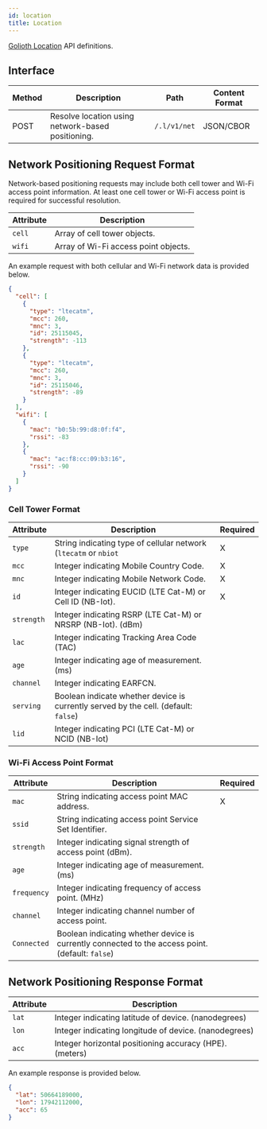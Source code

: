 ```yaml
---
id: location
title: Location
---
```


[Golioth Location](/application-services/location) API definitions.

## Interface

| Method      | Description                                       | Path              | Content Format |
| ----------- | ------------------------------------------------- | ----------------- | -------------- |
| POST        | Resolve location using network-based positioning. | `/.l/v1/net`      | JSON/CBOR      |


## Network Positioning Request Format

Network-based positioning requests may include both cell tower and Wi-Fi access
point information. At least one cell tower or Wi-Fi access point is required for
successful resolution.

| Attribute | Description                                                  |
| --------- | ------------------------------------------------------------ |
| `cell`      | Array of cell tower objects. |
| `wifi`  | Array of Wi-Fi access point objects.                  |


An example request with both cellular and Wi-Fi network data is provided below.

```json
{
  "cell": [
    {
      "type": "ltecatm",
      "mcc": 260,
      "mnc": 3,
      "id": 25115045,
      "strength": -113
    },
    {
      "type": "ltecatm",
      "mcc": 260,
      "mnc": 3,
      "id": 25115046,
      "strength": -89
    }
  ],
  "wifi": [
    {
      "mac": "b0:5b:99:d8:0f:f4",
      "rssi": -83
    },
    {
      "mac": "ac:f8:cc:09:b3:16",
      "rssi": -90
    }
  ]
}
```

### Cell Tower Format

| Attribute  | Description                                                                        | Required |
|------------|------------------------------------------------------------------------------------|----------|
| `type`     | String indicating type of cellular network (`ltecatm` or `nbiot`                   | X        |
| `mcc`      | Integer indicating Mobile Country Code.                                            | X        |
| `mnc`      | Integer indicating Mobile Network Code.                                            | X        |
| `id`       | Integer indicating EUCID (LTE Cat-M) or Cell ID (NB-Iot).                          | X        |
| `strength` | Integer indicating RSRP (LTE Cat-M) or NRSRP (NB-Iot). (dBm)                            |          |
| `lac`      | Integer indicating Tracking Area Code (TAC)                                        |          |
| `age`      | Integer indicating age of measurement. (ms)                                             |          |
| `channel`  | Integer indicating EARFCN.                                                         |          |
| `serving`  | Boolean indicate whether device is currently served by the cell. (default: `false`) |          |
| `lid`      | Integer indicating PCI (LTE Cat-M) or NCID (NB-Iot)                                |          |

### Wi-Fi Access Point Format

| Attribute   | Description                                                                                      | Required |
|-------------|--------------------------------------------------------------------------------------------------|----------|
| `mac`       | String indicating access point MAC address.                                                      | X        |
| `ssid`      | String indicating access point Service Set Identifier.                                           |          |
| `strength`  | Integer indicating signal strength of access point (dBm).                                        |          |
| `age`       | Integer indicating age of measurement. (ms)                                                      |          |
| `frequency` | Integer indicating frequency of access point. (MHz)                                              |          |
| `channel`   | Integer indicating channel number of access point.                                               |          |
| `Connected` | Boolean indicating whether device is currently connected to the access point. (default: `false`) |          |

## Network Positioning Response Format

| Attribute | Description                                             |
|-----------|---------------------------------------------------------|
| `lat`     | Integer indicating latitude of device. (nanodegrees)    |
| `lon`     | Integer indicating longitude of device. (nanodegrees)   |
| `acc`     | Integer horizontal positioning accuracy (HPE). (meters) |

An example response is provided below.

```json
{
  "lat": 50664189000,
  "lon": 17942112000,
  "acc": 65
}
```
